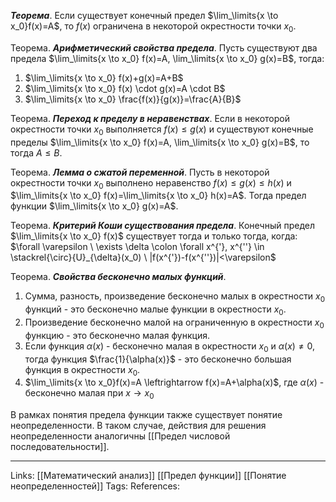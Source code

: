 ***Теорема***. Если существует конечный предел $\lim_\limits{x \to x_0}f(x)=A$, то $f(x)$ ограничена в некоторой окрестности точки $x_0$. 

Теорема. ***Арифметический свойства предела***. Пусть существуют два предела $\lim_\limits{x \to x_0} f(x)=A, \lim_\limits{x \to x_0} g(x)=B$, тогда:
1. $\lim_\limits{x \to x_0} f(x)+g(x)=A+B$
2.  $\lim_\limits{x \to x_0} f(x) \cdot g(x)=A \cdot B$
3. $\lim_\limits{x \to x_0} \frac{f(x)}{g(x)}=\frac{A}{B}$

Теорема. ***Переход к пределу в неравенствах***. Если в некоторой окрестности точки $x_0$ выполняется $f(x) \le g(x)$ и существуют конечные пределы $\lim_\limits{x \to x_0} f(x)=A, \lim_\limits{x \to x_0} g(x)=B$, то тогда $A \le B$.

Теорема. ***Лемма о сжатой переменной***. Пусть в некоторой окрестности точки $x_0$ выполнено неравенство $f(x) \le g(x) \le h(x)$ и $\lim_\limits{x \to x_0} f(x)=\lim_\limits{x \to x_0} h(x)=A$. Тогда предел функции $\lim_\limits{x \to x_0} g(x)=A$. 

Теорема. ***Критерий Коши существования предела***. Конечный предел $\lim_\limits{x \to x_0} f(x)$ существует тогда и только тогда, когда:
$\forall \varepsilon \ \exists \delta \colon \forall x^{'}, x^{''} \in \stackrel{\circ}{U}_{\delta}(x_0) \ |f(x^{'})-f(x^{''})|<\varepsilon$

Теорема. ***Свойства бесконечно малых функций***. 
1. Сумма, разность, произведение бесконечно малых в окрестности $x_0$ функций - это бесконечно малые функции в окрестности $x_0$. 
2. Произведение бесконечно малой на ограниченную в окрестности $x_0$ функцию - это бесконечно малая функция.
3. Если функция $\alpha(x)$ - бесконечно малая в окрестности $x_0$ и $\alpha(x) \neq 0$, тогда функция $\frac{1}{\alpha(x)}$ - это бесконечно большая функция в окрестности $x_0$. 
4. $\lim_\limits{x \to x_0}f(x)=A \leftrightarrow f(x)=A+\alpha(x)$, где $\alpha(x)$ - бесконечно малая при $x \to x_0$

В рамках понятия предела функции также существует понятие неопределенности. В таком случае, действия для решения неопределенности аналогичны [[Предел числовой последовательности]]. 

___
Links: [[Математический анализ]] [[Предел функции]] [[Понятие неопределенностей]]
Tags:
References: